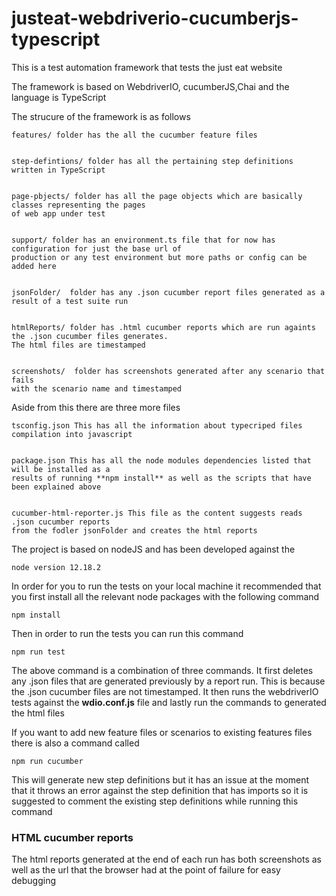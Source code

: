 # justeat-webdriverio-cucumberjs-typescript
This is a test automation framework that tests the just eat website 

The framework is based on WebdriverIO, cucumberJS,Chai and the language is TypeScript

The strucure of the framework is as follows

    features/ folder has the all the cucumber feature files
    

    step-defintions/ folder has all the pertaining step definitions written in TypeScript
    

    page-pbjects/ folder has all the page objects which are basically classes representing the pages 
    of web app under test
    

    support/ folder has an environment.ts file that for now has configuration for just the base url of 
    production or any test environment but more paths or config can be added here
    
    
    jsonFolder/  folder has any .json cucumber report files generated as a result of a test suite run
    
    
    htmlReports/ folder has .html cucumber reports which are run againts the .json cucumber files generates. 
    The html files are timestamped
    
    
    screenshots/  folder has screenshots generated after any scenario that fails 
    with the scenario name and timestamped
                                      
 
 Aside from this there are three more files
 
    tsconfig.json This has all the information about typecriped files compilation into javascript
    
 
    package.json This has all the node modules dependencies listed that will be installed as a 
    results of running **npm install** as well as the scripts that have been explained above
    

    cucumber-html-reporter.js This file as the content suggests reads .json cucumber reports 
    from the fodler jsonFolder and creates the html reports

The project is based on nodeJS and has been developed against the 

    node version 12.18.2
    
In order for you to run the tests on your local machine it recommended that you first install all the relevant node packages with the following command
  
    npm install
    
Then in order to run the tests you can run this command 

    npm run test
    
 The above command is a combination of three commands. It first deletes any .json files that are generated previously by a report run. This is because the .json cucumber files are not timestamped. It then runs the webdriverIO tests against the **wdio.conf.js** file and lastly run the commands to generated the html files
 
 
 If you want to add new feature files or scenarios to existing features files there is also a command called 
 
    npm run cucumber
    
 This will generate new step definitions but it has an issue at the moment that it throws an error against the step definition that has imports so it is suggested to comment the existing step definitions while running this command

### HTML cucumber reports

The html reports generated at the end of each run has both screenshots as well as the url that the browser had at the point of failure for easy debugging

 
    
    

